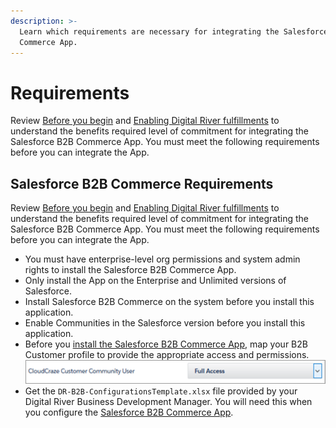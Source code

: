 ```yaml
---
description: >-
  Learn which requirements are necessary for integrating the Salesforce B2B
  Commerce App.
---
```


# Requirements

Review [Before you begin](before-you-begin.md) and [Enabling Digital River fulfillments](enabling-digital-river-fulfillments.md) to understand the benefits required level of commitment for integrating the Salesforce B2B Commerce App. You must meet the following requirements before you can integrate the App.

## Salesforce B2B Commerce Requirements

Review [Before you begin](before-you-begin.md) and [Enabling Digital River fulfillments](enabling-digital-river-fulfillments.md) to understand the benefits required level of commitment for integrating the Salesforce B2B Commerce App. You must meet the following requirements before you can integrate the App.

* You must have enterprise-level org permissions and system admin rights to install the Salesforce B2B Commerce App.
* Only install the App on the Enterprise and Unlimited versions of Salesforce.
* Install Salesforce B2B Commerce on the system before you install this application.
* Enable Communities in the Salesforce version before you install this application.
* Before you [install the Salesforce B2B Commerce App](../integrating-the-digital-river-salesforce-b2b-commerce-app/step-1-install-the-salesforce-b2b-commerce-app.md), map your B2B Customer profile to provide the appropriate access and permissions.‌\
  ![](../.gitbook/assets/requirements1.png)​
* Get the `DR-B2B-ConfigurationsTemplate.xlsx` file provided by your Digital River Business Development Manager. You will need this when you configure the [Salesforce B2B Commerce App](../integrating-the-digital-river-salesforce-b2b-commerce-app/step-2-configure-the-salesforce-b2b-commerce-app.md).
